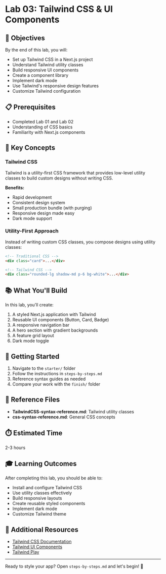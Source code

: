 # Lab 03: Tailwind CSS & UI Components

## 🎯 Objectives

By the end of this lab, you will:
- Set up Tailwind CSS in a Next.js project
- Understand Tailwind utility classes
- Build responsive UI components
- Create a component library
- Implement dark mode
- Use Tailwind's responsive design features
- Customize Tailwind configuration

## 📋 Prerequisites

- Completed Lab 01 and Lab 02
- Understanding of CSS basics
- Familiarity with Next.js components

## 🔑 Key Concepts

### Tailwind CSS

Tailwind is a utility-first CSS framework that provides low-level utility classes to build custom designs without writing CSS.

**Benefits:**
- Rapid development
- Consistent design system
- Small production bundle (with purging)
- Responsive design made easy
- Dark mode support

### Utility-First Approach

Instead of writing custom CSS classes, you compose designs using utility classes:

```html
<!-- Traditional CSS -->
<div class="card">...</div>

<!-- Tailwind CSS -->
<div class="rounded-lg shadow-md p-6 bg-white">...</div>
```

## 📚 What You'll Build

In this lab, you'll create:
1. A styled Next.js application with Tailwind
2. Reusable UI components (Button, Card, Badge)
3. A responsive navigation bar
4. A hero section with gradient backgrounds
5. A feature grid layout
6. Dark mode toggle

## 🚀 Getting Started

1. Navigate to the `starter/` folder
2. Follow the instructions in `steps-by-steps.md`
3. Reference syntax guides as needed
4. Compare your work with the `finish/` folder

## 📖 Reference Files

- **TailwindCSS-syntax-reference.md**: Tailwind utility classes
- **css-syntax-reference.md**: General CSS concepts

## ⏱️ Estimated Time

2-3 hours

## 🎓 Learning Outcomes

After completing this lab, you should be able to:
- Install and configure Tailwind CSS
- Use utility classes effectively
- Build responsive layouts
- Create reusable styled components
- Implement dark mode
- Customize Tailwind theme

## 🔗 Additional Resources

- [Tailwind CSS Documentation](https://tailwindcss.com/docs)
- [Tailwind UI Components](https://tailwindui.com/)
- [Tailwind Play](https://play.tailwindcss.com/)

---

Ready to style your app? Open `steps-by-steps.md` and let's begin! 🚀
